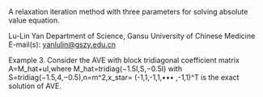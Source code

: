 A relaxation iteration method with three parameters for solving absolute value equation. 

Lu-Lin Yan Department of Science, Gansu University of Chinese Medicine E-mail(s): yanlulin@gszy.edu.cn 

Example 3. Consider the AVE with block tridiagonal coefficient matrix A=M_hat+uI,where M_hat=tridiag(−1.5I,S,−0.5I) with S=tridiag(−1.5,4,−0.5),n=m^2,x_star= (-1,1,-1,1,••• ,-1,1)^T is the exact solution of AVE.
